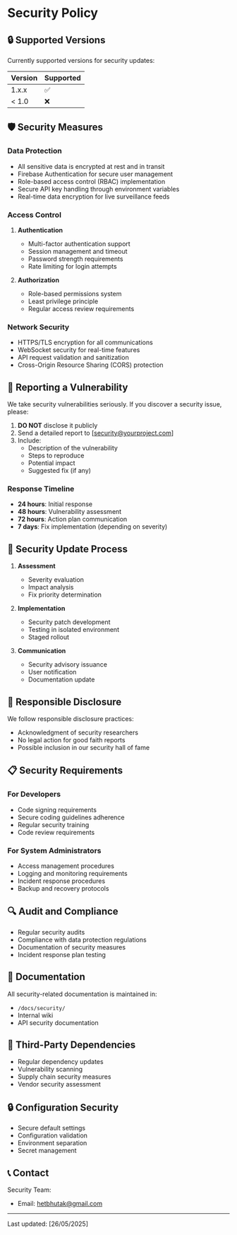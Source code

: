 # Security Policy

## 🔒 Supported Versions

Currently supported versions for security updates:

| Version | Supported          |
| ------- | ------------------ |
| 1.x.x   | :white_check_mark: |
| < 1.0   | :x:                |

## 🛡️ Security Measures

### Data Protection
- All sensitive data is encrypted at rest and in transit
- Firebase Authentication for secure user management
- Role-based access control (RBAC) implementation
- Secure API key handling through environment variables
- Real-time data encryption for live surveillance feeds

### Access Control
1. **Authentication**
   - Multi-factor authentication support
   - Session management and timeout
   - Password strength requirements
   - Rate limiting for login attempts

2. **Authorization**
   - Role-based permissions system
   - Least privilege principle
   - Regular access review requirements

### Network Security
- HTTPS/TLS encryption for all communications
- WebSocket security for real-time features
- API request validation and sanitization
- Cross-Origin Resource Sharing (CORS) protection

## 🚨 Reporting a Vulnerability

We take security vulnerabilities seriously. If you discover a security issue, please:

1. **DO NOT** disclose it publicly
2. Send a detailed report to [security@yourproject.com]
3. Include:
   - Description of the vulnerability
   - Steps to reproduce
   - Potential impact
   - Suggested fix (if any)

### Response Timeline
- **24 hours**: Initial response
- **48 hours**: Vulnerability assessment
- **72 hours**: Action plan communication
- **7 days**: Fix implementation (depending on severity)

## 🔄 Security Update Process

1. **Assessment**
   - Severity evaluation
   - Impact analysis
   - Fix priority determination

2. **Implementation**
   - Security patch development
   - Testing in isolated environment
   - Staged rollout

3. **Communication**
   - Security advisory issuance
   - User notification
   - Documentation update

## 👥 Responsible Disclosure

We follow responsible disclosure practices:
- Acknowledgment of security researchers
- No legal action for good faith reports
- Possible inclusion in our security hall of fame

## 📋 Security Requirements

### For Developers
- Code signing requirements
- Secure coding guidelines adherence
- Regular security training
- Code review requirements

### For System Administrators
- Access management procedures
- Logging and monitoring requirements
- Incident response procedures
- Backup and recovery protocols

## 🔍 Audit and Compliance

- Regular security audits
- Compliance with data protection regulations
- Documentation of security measures
- Incident response plan testing

## 📝 Documentation

All security-related documentation is maintained in:
- `/docs/security/`
- Internal wiki
- API security documentation

## 🤝 Third-Party Dependencies

- Regular dependency updates
- Vulnerability scanning
- Supply chain security measures
- Vendor security assessment

## 🔒 Configuration Security

- Secure default settings
- Configuration validation
- Environment separation
- Secret management

## 📞 Contact

Security Team:
- Email: hetbhutak@gmail.com

---

Last updated: [26/05/2025]
